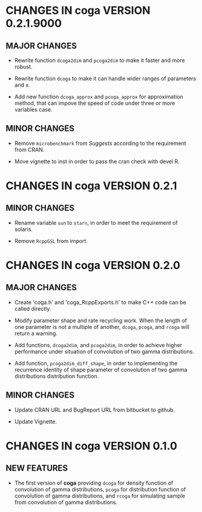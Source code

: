# CHANGES IN coga VERSION 0.2.1.9000

## MAJOR CHANGES

* Rewrite function `dcoga2dim` and `pcoga2dim` to make it faster and more robust.

* Rewrite function `dcoga` to make it can handle wider ranges of parameters and x.

* Add new function `dcoga_approx` and `pcoga_approx` for approximation method, that can impove the speed of code under three or more variables case.

## MINOR CHANGES

* Remove `microbenchmark` from *Suggests* according to the requirement from CRAN.

* Move vignette to inst in order to pass the cran check with devel R.


# CHANGES IN coga VERSION 0.2.1

## MINOR CHANGES

* Rename variable `sun` to `starn`, in order to meet the requirement of solaris.

* Remove `RcppGSL` from import.

# CHANGES IN coga VERSION 0.2.0

## MAJOR CHANGES

* Create 'coga.h' and 'coga_RcppExports.h' to make C++ code can be called directly.

* Modify parameter shape and rate recycling work. When the length of one parameter is not a multiple of another, `dcoga`, `pcoga`, and `rcoga` will return a warning.

* Add functions, `dcoga2dim`, and `pcoga2dim`, in order to achieve higher performance under situation of convolution of two gamma distributions.

* Add function, `pcoga2dim_diff_shape`, in order to implementing the recurrence identity of shape parameter of convolution of two gamma distributions distribution function.

## MINOR CHANGES

* Update CRAN URL and BugReport URL from bitbucket to github.

* Update Vignette.


# CHANGES IN coga VERSION 0.1.0

## NEW FEATURES

* The first version of **coga** providing `dcoga` for density function of convolution of gamma distributions, `pcoga` for distribution function of convolution of gamma distributions, and `rcoga` for simulating sample from convolution of gamma distributions.
